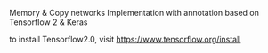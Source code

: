 Memory & Copy networks Implementation with annotation based on Tensorflow 2 & Keras

to install Tensorflow2.0, visit https://www.tensorflow.org/install
